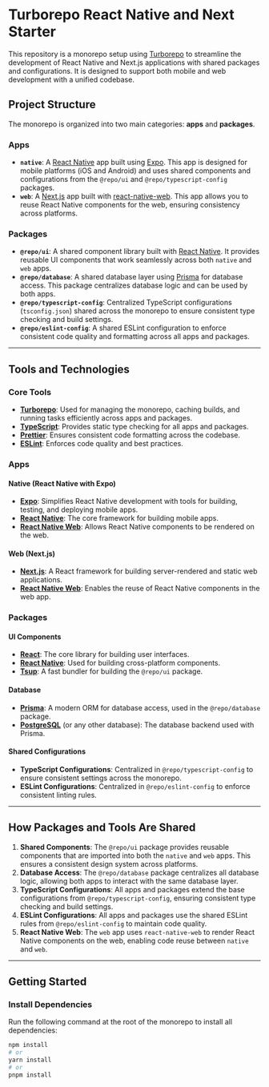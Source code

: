 # Turborepo React Native and Next Starter

This repository is a monorepo setup using [Turborepo](https://turbo.build/) to streamline the development of React Native and Next.js applications with shared packages and configurations. It is designed to support both mobile and web development with a unified codebase.

## Project Structure

The monorepo is organized into two main categories: **apps** and **packages**.

### **Apps**

- **`native`**: A [React Native](https://reactnative.dev/) app built using [Expo](https://docs.expo.dev/). This app is designed for mobile platforms (iOS and Android) and uses shared components and configurations from the `@repo/ui` and `@repo/typescript-config` packages.
- **`web`**: A [Next.js](https://nextjs.org/) app built with [react-native-web](https://necolas.github.io/react-native-web/). This app allows you to reuse React Native components for the web, ensuring consistency across platforms.

### **Packages**

- **`@repo/ui`**: A shared component library built with [React Native](https://reactnative.dev/). It provides reusable UI components that work seamlessly across both `native` and `web` apps.
- **`@repo/database`**: A shared database layer using [Prisma](https://www.prisma.io/) for database access. This package centralizes database logic and can be used by both apps.
- **`@repo/typescript-config`**: Centralized TypeScript configurations (`tsconfig.json`) shared across the monorepo to ensure consistent type checking and build settings.
- **`@repo/eslint-config`**: A shared ESLint configuration to enforce consistent code quality and formatting across all apps and packages.

---

## Tools and Technologies

### **Core Tools**

- **[Turborepo](https://turbo.build/)**: Used for managing the monorepo, caching builds, and running tasks efficiently across apps and packages.
- **[TypeScript](https://www.typescriptlang.org/)**: Provides static type checking for all apps and packages.
- **[Prettier](https://prettier.io/)**: Ensures consistent code formatting across the codebase.
- **[ESLint](https://eslint.org/)**: Enforces code quality and best practices.

### **Apps**

#### **Native (React Native with Expo)**

- **[Expo](https://docs.expo.dev/)**: Simplifies React Native development with tools for building, testing, and deploying mobile apps.
- **[React Native](https://reactnative.dev/)**: The core framework for building mobile apps.
- **[React Native Web](https://necolas.github.io/react-native-web/)**: Allows React Native components to be rendered on the web.

#### **Web (Next.js)**

- **[Next.js](https://nextjs.org/)**: A React framework for building server-rendered and static web applications.
- **[React Native Web](https://necolas.github.io/react-native-web/)**: Enables the reuse of React Native components in the web app.

### **Packages**

#### **UI Components**

- **[React](https://reactjs.org/)**: The core library for building user interfaces.
- **[React Native](https://reactnative.dev/)**: Used for building cross-platform components.
- **[Tsup](https://tsup.egoist.dev/)**: A fast bundler for building the `@repo/ui` package.

#### **Database**

- **[Prisma](https://www.prisma.io/)**: A modern ORM for database access, used in the `@repo/database` package.
- **[PostgreSQL](https://www.postgresql.org/)** (or any other database): The database backend used with Prisma.

#### **Shared Configurations**

- **TypeScript Configurations**: Centralized in `@repo/typescript-config` to ensure consistent settings across the monorepo.
- **ESLint Configurations**: Centralized in `@repo/eslint-config` to enforce consistent linting rules.

---

## How Packages and Tools Are Shared

1. **Shared Components**: The `@repo/ui` package provides reusable components that are imported into both the `native` and `web` apps. This ensures a consistent design system across platforms.
2. **Database Access**: The `@repo/database` package centralizes all database logic, allowing both apps to interact with the same database layer.
3. **TypeScript Configurations**: All apps and packages extend the base configurations from `@repo/typescript-config`, ensuring consistent type checking and build settings.
4. **ESLint Configurations**: All apps and packages use the shared ESLint rules from `@repo/eslint-config` to maintain code quality.
5. **React Native Web**: The `web` app uses `react-native-web` to render React Native components on the web, enabling code reuse between `native` and `web`.

---

## Getting Started

### **Install Dependencies**

Run the following command at the root of the monorepo to install all dependencies:

```bash
npm install
# or
yarn install
# or
pnpm install
```
